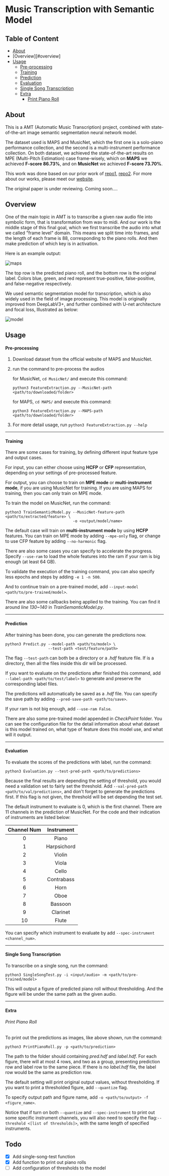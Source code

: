 

# Music Transcription with Semantic Model



## Table of Content

* [About](#About)
* [Overview][#overview]
* [Usage](#Usage)
  * [Pre-processing](#pre-processing)
  * [Training](#training)
  * [Prediction](#prediction)
  * [Evaluation](#evaluation)
  * [Single Song Transcription](#single-song-transcription)
  * [Extra](#extra)
    * [Print Piano Roll](#print-piano-roll)



## About

This is a AMT (Automatic  Music Transcription) project, combined with state-of-the-art image semantic segmentation neural network model. 

The dataset used is MAPS and MusicNet, which the first one is a solo-piano performance collection, and the second is a multi-instrument performance collection.  On both dataset, we achieved the state-of-the-art results on MPE (Multi-Pitch Estimation) case frame-wisely, which on **MAPS** we achieved **F-score 86.73%**, and on **MusicNet** we achieved **F-score 73.70%**.

This work was done based on our prior work of [repo1](https://github.com/BreezeWhite/CFP_NeuralNetwork), [repo2](https://github.com/s603122001/Vocal-Melody-Extraction). For more about our works, please meet our [website](https://sites.google.com/view/mctl/home).

The original paper is under reviewing. Coming soon....

## Overview

One of the main topic in AMT is to transcribe a given raw audio file into symbolic form, that is transformation from wav to midi.  And our work is the middle stage of this final goal, which we first transcribe the audio into what we called "frame level" domain. This means we split time into frames, and the length of each frame is 88, corresponding to the piano rolls. And then make prediction of which key is in activation. 

Here is an example output:

![maps](./figures/MAPS_1.png)

The top row is the predicted piano roll, and the bottom row is the original label. Colors blue, green, and red represent true-positive, false-positive, and false-negative respectively.

We used semantic segmentation model for transcription, which is also widely used in the field of image processing.  This model is originally improved from DeepLabV3+, and further combined with U-net architecture and focal loss, Illustrated as below: 

![model](./figures/ModelArch.png)



## Usage

#### Pre-processing

1. Download dataset from the official website of MAPS and MusicNet.

2. run the command to pre-process the audios

   for MusicNet, `cd MusicNet/`  and execute this command:

   ```
   python3 FeatureExtraction.py --MusicNet-path <path/to/downloaded/folder>
   ```

   for MAPS, `cd MAPS/` and execute this command:

   ```
   python3 FeatureExtraction.py --MAPS-path <path/to/downloaded/folder>
   ```

3. For more detail usage, run `python3 FeatureExtraction.py --help`

---

#### Training

There are some cases for training, by defining different input feature type and output cases. 

For input, you can either choose using **HCFP** or **CFP** representation, depending on your settings of pre-processed feature.  

For output, you can choose to train on **MPE mode** or **multi-instrument mode**, if you are using MusicNet for training. If you are using MAPS for training, then you can only train on MPE mode.



  To train the model on MusicNet, run the command:

  ```
  python3 TrainSemanticModel.py --MusicNet-feature-path <path/to/extracted/feature> \
                                -o <output/model/name>
  ```

  The default case will train on **multi-instrument mode** by using **HCFP** features. You can train on MPE mode by adding `--mpe-only` flag, or change to use CFP feature by adding `--no-harmonic` flag.



  There are also some cases you can specify to accelerate the progress. Specify `--use-ram` to load the whole features into the ram if your ram is big enough (at least 64 GB).

  To validate the execution of the training command, you can also specify less epochs and steps by adding `-e 1 -n 500`. 

  And to continue train on a pre-trained model, add `--input-model <path/to/pre-trained/model>`.

  There are also some callbacks being applied to the training. You can find it around *line 130~140* in *TrainSemanticModel.py*.

---

#### Prediction

After training has been done, you can generate the predictions now.

```
python3 Predict.py --model-path <path/to/model> \
                   --test-path <test/feature/path>
```

The flag `--test-path` can both be a directory or a *.hdf* feature file. If is a directory, then all the files inside this dir will be processed. 

If you want to evaluate on the predictions after finished this command, add                                                `--label-path <path/to/test/label>` to generate and preserve the corresponding label files.

The predictions will automatically be saved as a *.hdf* file. You can specify the save path by adding           `--pred-save-path <path/to/save>`.

If your ram is not big enough, add `--use-ram False`.

There are also some pre-trained model appended in *CheckPoint* folder. You can see the configuration file for the detail information about what dataset is this model trained on, what type of feature does this model use, and what will it output.

---

#### Evaluation

To evaluate the scores of the predictions with label, run the command:

```
python3 Evaluation.py --test-pred-path <path/to/predictions>
```

Because the final results are depending the setting of threshold, you would need a validation set to fairly set the threshold. Add `--val-pred-path <path/to/val/predictions>`, and don't forget to generate the predictions first. If this flag is not given, the threshold will be set depending the test set.

The default instrument to evaluate is 0, which is the first channel. There are 11 channels in the prediction of MusicNet. For the code and their indication of instruments are listed below:

| Channel Num | Instrument  |
| :---------: | :---------: |
|      0      |    Piano    |
|      1      | Harpsichord |
|      2      |   Violin    |
|      3      |    Viola    |
|      4      |    Cello    |
|      5      | Contrabass  |
|      6      |    Horn     |
|      7      |    Oboe     |
|      8      |   Bassoon   |
|      9      |  Clarinet   |
|     10      |    Flute    |

You can specify which instrument to evaluate by add `--spec-instrument <channel_num>`.

---

#### Single Song Transcription

To transcribe on a single song, run the command:

```
python3 SingleSongTest.py -i <input/audio> -m <path/to/pre-trained/model>
```

This will output a figure of predicted piano roll without thresholding. And the figure will be under the same path as the given audio. 

---

#### Extra

###### Print Piano Roll

To print out the predictions as images, like above shown, run the command:

```
python3 PrintPianoRoll.py -p <path/to/prediction>
```

The path to the folder should containing *pred.hdf* and *label.hdf*. For each figure, there will at most 4 rows, and two as a group, presenting prediction row and label row to the same piece. If there is no *label.hdf* file, the label row would be the same as prediction row.

The default setting will print original output values, without thresholding.  If you want to print a thresholded figure, add `--quantize` flag. 

To specify output path and figure name, add `-o <path/to/output> -f <figure_name>`.

Notice that if turn on both `--quantize` and `--spec-instrument` to print out some specific instrument channels, you will also need to specify the flag:`--threshold <[list of thresholds]>`, with the same length of specified instruments.

## Todo

- [x] Add single-song-test function
- [x] Add function to print out piano rolls
- [ ] Add configuration of thresholds to the model
